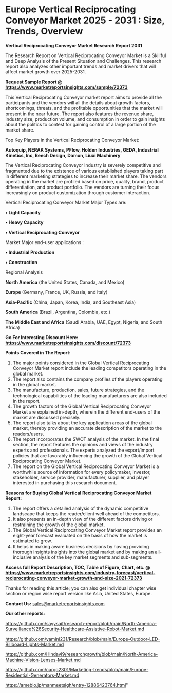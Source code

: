 # Europe Vertical Reciprocating Conveyor Market 2025 - 2031 : Size, Trends, Overview

<strong>Vertical Reciprocating Conveyor Market Research Report 2031</strong>

The Research Report on Vertical Reciprocating Conveyor Market is a Skillful and Deep Analysis of the Present Situation and Challenges. This research report also analyzes other important trends and market drivers that will affect market growth over 2025-2031.

<strong>Request Sample Report @ <a href=https://www.marketreportsinsights.com/sample/72373>https://www.marketreportsinsights.com/sample/72373</a></strong>

This Vertical Reciprocating Conveyor market report aims to provide all the participants and the vendors will all the details about growth factors, shortcomings, threats, and the profitable opportunities that the market will present in the near future. The report also features the revenue share, industry size, production volume, and consumption in order to gain insights about the politics to contest for gaining control of a large portion of the market share.

Top Key Players in the Vertical Reciprocating Conveyor Market:

<strong>Autoquip, NERAK Systems, PFlow, Holden Industries, GEDA, Industrial Kinetics, Inc, Beech Design, Damon, Liuxi Machinery</strong>

The Vertical Reciprocating Conveyor Industry is severely competitive and fragmented due to the existence of various established players taking part in different marketing strategies to increase their market share. The vendors operating in the market are profiled based on price, quality, brand, product differentiation, and product portfolio. The vendors are turning their focus increasingly on product customization through customer interaction.

Vertical Reciprocating Conveyor Market Major Types are:

<strong>• Light Capacity

• Heavy Capacity

• Vertical Reciprocating Conveyor</strong>

Market Major end-user applications :

<strong>• Industrial Production

• Construction</strong>

Regional Analysis

</u><strong><b>North America</b></strong> (the United States, Canada, and Mexico)

<strong><b>Europe </b></strong>(Germany, France, UK, Russia, and Italy)

<strong><b>Asia-Pacific</b></strong> (China, Japan, Korea, India, and Southeast Asia)

<strong><b>South America</b></strong> (Brazil, Argentina, Colombia, etc.)

<strong><b>The Middle East and Africa</b></strong> (Saudi Arabia, UAE, Egypt, Nigeria, and South Africa)

<strong>Go For Interesting Discount Here: <a href=https://www.marketreportsinsights.com/discount/72373>https://www.marketreportsinsights.com/discount/72373</a></strong>

<strong>Points Covered in The Report:</strong>
<ol>
  <li>The major points considered in the Global Vertical Reciprocating Conveyor Market report include the leading competitors operating in the global market.</li>
  <li>The report also contains the company profiles of the players operating in the global market.</li>
  <li>The manufacture, production, sales, future strategies, and the technological capabilities of the leading manufacturers are also included in the report.</li>
  <li>The growth factors of the Global Vertical Reciprocating Conveyor Market are explained in-depth, wherein the different end-users of the market are discussed precisely.</li>
  <li>The report also talks about the key application areas of the global market, thereby providing an accurate description of the market to the readers/users.</li>
  <li>The report incorporates the SWOT analysis of the market. In the final section, the report features the opinions and views of the industry experts and professionals. The experts analyzed the export/import policies that are favorably influencing the growth of the Global Vertical Reciprocating Conveyor Market.</li>
  <li>The report on the Global Vertical Reciprocating Conveyor Market is a worthwhile source of information for every policymaker, investor, stakeholder, service provider, manufacturer, supplier, and player interested in purchasing this research document.</li>
</ol>
<strong>Reasons for Buying Global Vertical Reciprocating Conveyor Market Report:</strong>

<ol>
  <li>The report offers a detailed analysis of the dynamic competitive landscape that keeps the reader/client well ahead of the competitors.</li>
  <li>It also presents an in-depth view of the different factors driving or restraining the growth of the global market.</li>
  <li>The Global Vertical Reciprocating Conveyor Market report provides an eight-year forecast evaluated on the basis of how the market is estimated to grow.</li>
  <li>It helps in making aware business decisions by having providing thorough insights insights into the global market and by making an all-inclusive analysis of the key market segments and sub-segments.</li>
</ol>
<strong>Access full Report Description, TOC, Table of Figure, Chart, etc. @ <a href=https://www.marketreportsinsights.com/industry-forecast/vertical-reciprocating-conveyor-market-growth-and-size-2021-72373>https://www.marketreportsinsights.com/industry-forecast/vertical-reciprocating-conveyor-market-growth-and-size-2021-72373</a></strong>


Thanks for reading this article; you can also get individual chapter wise section or region wise report version like Asia, United States, Europe.

<strong>Contact Us:</strong>
sales@marketreportsinsights.com

<strong>Our other reports:</strong>

<a href=https://github.com/sayysaif/research-report/blob/main/North-America-Surveillance%26Security-Healthcare-Assistive-Robot-Market.md>https://github.com/sayysaif/research-report/blob/main/North-America-Surveillance%26Security-Healthcare-Assistive-Robot-Market.md</a>

<a href=https://github.com/yamini231/Research/blob/main/Europe-Outdoor-LED-Billboard-Lights-Market.md>https://github.com/yamini231/Research/blob/main/Europe-Outdoor-LED-Billboard-Lights-Market.md</a>

<a href=https://github.com/Hindavi9/researchgrowth/blob/main/North-America-Machine-Vision-Lenses-Market.md>https://github.com/Hindavi9/researchgrowth/blob/main/North-America-Machine-Vision-Lenses-Market.md</a>

<a href=https://github.com/cargo2301/Marketing-trends/blob/main/Europe-Residential-Generators-Market.md>https://github.com/cargo2301/Marketing-trends/blob/main/Europe-Residential-Generators-Market.md</a>

<a href=https://ameblo.jp/manmeetsigh/entry-12886423764.html>https://ameblo.jp/manmeetsigh/entry-12886423764.html</a>"
